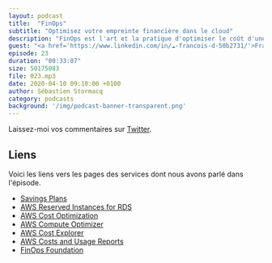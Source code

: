 ```yaml
---
layout: podcast
title:  "FinOps"
subtitle: "Optimisez votre empreinte financière dans le cloud"
description: "FinOps est l'art et la pratique d'optimiser le coût d'une infrastructure cloud, sans ralentir l'innovation ou mettre des barrières aux développeurs.  Découvrez ce nouveau métier de l'informatique fait de technologie, d'ingénierie financière, et de connaissance du (des) métier(s)"
guest: "<a href='https://www.linkedin.com/in/☁-francois-d-50b2731/'>Francois Denis</a>, Consultant en Transformation Cloud, CloudReach"
episode: 23
duration: "00:33:07"
size: 50175083
file: 023.mp3  
date: 2020-04-10 09:10:00 +0100
author: Sébastien Stormacq
category: podcasts
background: '/img/podcast-banner-transparent.png'
---
```


Laissez-moi vos commentaires sur [Twitter](https://twitter.com/sebsto).

## Liens

Voici les liens vers les pages des services dont nous avons parlé dans l'épisode.

- [Savings Plans](https://aws.amazon.com/savingsplans/)
- [AWS Reserved Instances for RDS](https://aws.amazon.com/rds/reserved-instances/)
- [AWS Cost Optimization](https://aws.amazon.com/pricing/cost-optimization/)
- [AWS Compute Optimizer](https://aws.amazon.com/compute-optimizer/)
- [AWS Cost Explorer](https://aws.amazon.com/aws-cost-management/aws-cost-explorer/)
- [AWS Costs and Usage Reports](https://docs.aws.amazon.com/cur/latest/userguide/what-is-cur.html)
- [FinOps Foundation](https://www.finops.org/)
